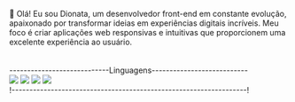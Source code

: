 👋 Olá! Eu sou Dionata, um desenvolvedor front-end em constante evolução, apaixonado por transformar ideias em experiências digitais incríveis. Meu foco é criar aplicações web responsivas e intuitivas que proporcionem uma excelente experiência ao usuário.<br>  <br> <br> ----------------------------Linguagens---------------------------<br>
<img src='https://img.icons8.com/?size=100&id=20909&format=png&color=000000'>
<img src='https://img.icons8.com/?size=100&id=21278&format=png&color=000000'>
<img src='https://img.icons8.com/?size=100&id=tGvHBPJaKqEd&format=png&color=000000'>
<img src='https://img.icons8.com/?size=100&id=asWSSTBrDlTW&format=png&color=000000'><br>
!------------------------------------------------------------------!
